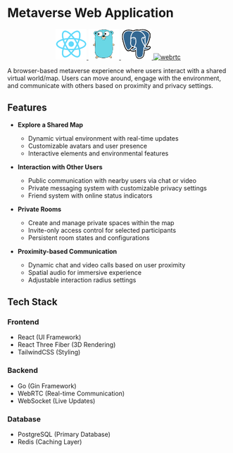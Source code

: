 # Metaverse Web Application

<div align="center">
  <p align="center">
    <a href="https://reactjs.org" target="_blank">
      <img src="https://raw.githubusercontent.com/devicons/devicon/master/icons/react/react-original.svg" alt="react" width="70" height="70"/>
    </a>
    <a href="https://golang.org" target="_blank">
      <img src="https://raw.githubusercontent.com/devicons/devicon/master/icons/go/go-original.svg" alt="go" width="70" height="70"/>
    </a>
    <a href="https://www.postgresql.org" target="_blank">
      <img src="https://raw.githubusercontent.com/devicons/devicon/master/icons/postgresql/postgresql-original.svg" alt="postgresql" width="70" height="70"/>
    </a>
    <a href="https://webrtc.org/" target="_blank">
      <img src="https://webrtc.github.io/webrtc-org/assets/images/webrtc-logo-vert-retro-255x305.png" alt="webrtc" width="60" height="70"/>
    </a>
  </p>
</div>

A browser-based metaverse experience where users interact with a shared virtual world/map. Users can move around, engage with the environment, and communicate with others based on proximity and privacy settings.

## Features

- **Explore a Shared Map**
  - Dynamic virtual environment with real-time updates
  - Customizable avatars and user presence
  - Interactive elements and environmental features

- **Interaction with Other Users**
  - Public communication with nearby users via chat or video
  - Private messaging system with customizable privacy settings
  - Friend system with online status indicators

- **Private Rooms**
  - Create and manage private spaces within the map
  - Invite-only access control for selected participants
  - Persistent room states and configurations

- **Proximity-based Communication**
  - Dynamic chat and video calls based on user proximity
  - Spatial audio for immersive experience
  - Adjustable interaction radius settings

## Tech Stack

### Frontend
- React (UI Framework)
- React Three Fiber (3D Rendering)
- TailwindCSS (Styling)

### Backend
- Go (Gin Framework)
- WebRTC (Real-time Communication)
- WebSocket (Live Updates)

### Database
- PostgreSQL (Primary Database)
- Redis (Caching Layer)
